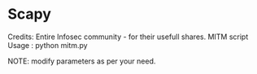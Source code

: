 # Scapy
Credits: Entire Infosec community - for their usefull shares.
MITM script
Usage : python mitm.py

NOTE: modify parameters as per your need.
